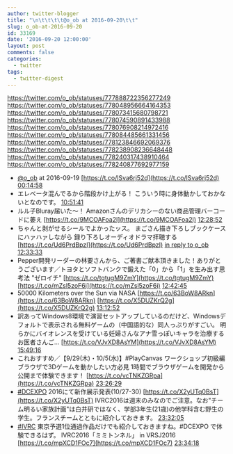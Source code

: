 ```yaml
---
author: twitter-blogger
title: "\n\t\t\t\t@o_ob at 2016-09-20\t\t"
slug: o_ob-at-2016-09-20
id: 33169
date: '2016-09-20 12:00:00'
layout: post
comments: false
categories:
  - twitter
tags:
  - twitter-digest
---
```


https://twitter.com/o_ob/statuses/777888722356277249 https://twitter.com/o_ob/statuses/778048956664164353 https://twitter.com/o_ob/statuses/778073415680798721 https://twitter.com/o_ob/statuses/778074590891433988 https://twitter.com/o_ob/statuses/778076908214972416 https://twitter.com/o_ob/statuses/778084485661331456 https://twitter.com/o_ob/statuses/778123846692069376 https://twitter.com/o_ob/statuses/778238908236648448 https://twitter.com/o_ob/statuses/778240317438910464 https://twitter.com/o_ob/statuses/778240877692977159  

*   [@o_ob](https://twitter.com/o_ob) at 2016-09-19 [https://t.co/lSva6rj52d](https://t.co/lSva6rj52d) [00:14:58](https://twitter.com/o_ob/statuses/777888722356277249)
*   エレベータ混んでるから階段かけ上がる！ こういう時に身体動かしておかないとなのです。 [10:51:41](https://twitter.com/o_ob/statuses/778048956664164353)
*   ルル子Bluray届いた〜！ Amazonさんのデリカシーのない商品管理バーコードに萎え [https://t.co/9MCOAFoa2l](https://t.co/9MCOAFoa2l) [12:28:52](https://twitter.com/o_ob/statuses/778073415680798721)
*   ちゃんと剥がせるシールでよかったッス。 まごさん描き下ろしブックケースにハァハァしながら 録り下ろしオーディオドラマ拝聴する [https://t.co/Ud6PrdBpzI](https://t.co/Ud6PrdBpzI) [in reply to o_ob](https://twitter.com/o_ob/statuses/778073415680798721) [12:33:33](https://twitter.com/o_ob/statuses/778074590891433988)
*   Pepper開発リーダーの林要さんから、ご著書ご献本頂きました！ありがとうございます／トヨタとソフトバンクで鍛えた「0」から「1」を生み出す思考法 "ゼロイチ" [https://t.co/tgtugM9ZmY](https://t.co/tgtugM9ZmY) [https://t.co/mZsl5zoF6i](https://t.co/mZsl5zoF6i) [12:42:45](https://twitter.com/o_ob/statuses/778076908214972416)
*   50000 Kilometers over the Sun via NASA [https://t.co/63BoW8ARkn](https://t.co/63BoW8ARkn) [https://t.co/X5DUZKrQ2g](https://t.co/X5DUZKrQ2g) [13:12:52](https://twitter.com/o_ob/statuses/778084485661331456)
*   訳あってWindows8環境で演習セットアップしているのだけど、Windowsデフォルトで表示される無料ゲームの（中国語的な）同人っぷりがすごい。 明らかにバイオレンスを受けている妊婦さんなアナ雪っぽいキャラを治療するお医者さんご… [https://t.co/VJvXD8AsYM](https://t.co/VJvXD8AsYM) [15:49:16](https://twitter.com/o_ob/statuses/778123846692069376)
*   これおすすめ／【9/29(木)・10/5(水)】#PlayCanvas ワークショップ初級編 ブラウザで3Dゲームを動かしたい方必見 1時間でブラウザゲームを開発から公開まで体験できます！ [https://t.co/vcTNKZGRpa](https://t.co/vcTNKZGRpa) [23:26:29](https://twitter.com/o_ob/statuses/778238908236648448)
*   [#DCEXPO](https://twitter.com/search?q=%23DCEXPO&src=hash) 2016にて新作展示発表(10/27-30) [https://t.co/X2yUTq0BsT](https://t.co/X2yUTq0BsT) IVRC2016は週末のみなのでご注意。なお"チーム明るい家族計画"は白井研ではなく、学部3年生(21歳)の他学科含む野生の学生。フランスチームとともに紹介しておきます。 [23:32:05](https://twitter.com/o_ob/statuses/778240317438910464)
*   [#IVRC](https://twitter.com/search?q=%23IVRC&src=hash) 東京予選1位通過作品だけでも紹介しておきますね。#DCEXPO で体験できるはず。 IVRC2016「ミミトンネル」 in VRSJ2016 [https://t.co/mpXCD1FOc7](https://t.co/mpXCD1FOc7) [23:34:18](https://twitter.com/o_ob/statuses/778240877692977159)